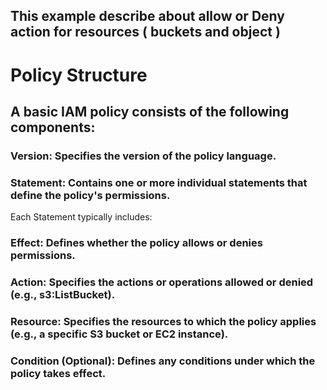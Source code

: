## This example describe about allow or Deny action for resources ( buckets and object )


# Policy Structure

## A basic IAM policy consists of the following components:

### Version: Specifies the version of the policy language.
### Statement: Contains one or more individual statements that define the policy's permissions.
Each Statement typically includes:

### Effect: Defines whether the policy allows or denies permissions.
### Action: Specifies the actions or operations allowed or denied (e.g., s3:ListBucket).
### Resource: Specifies the resources to which the policy applies (e.g., a specific S3 bucket or EC2 instance).
### Condition (Optional): Defines any conditions under which the policy takes effect.


